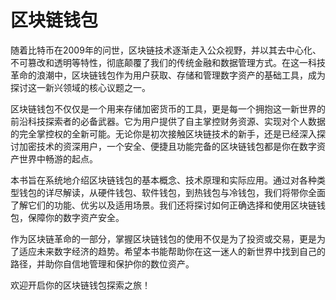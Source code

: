 # 区块链钱包

随着比特币在2009年的问世，区块链技术逐渐走入公众视野，并以其去中心化、不可篡改和透明等特性，彻底颠覆了我们的传统金融和数据管理方式。在这一科技革命的浪潮中，区块链钱包作为用户获取、存储和管理数字资产的基础工具，成为探讨这一新兴领域的核心议题之一。

区块链钱包不仅仅是一个用来存储加密货币的工具，更是每一个拥抱这一新世界的前沿科技探索者的必备武器。它为用户提供了自主掌控财务资源、实现对个人数据的完全掌控权的全新可能。无论你是初次接触区块链技术的新手，还是已经深入探讨加密技术的资深用户，一个安全、便捷且功能完备的区块链钱包都是你在数字资产世界中畅游的起点。

本书旨在系统地介绍区块链钱包的基本概念、技术原理和实际应用。通过对各种类型钱包的详尽解读，从硬件钱包、软件钱包，到热钱包与冷钱包，我们将带你全面了解它们的功能、优劣以及适用场景。我们还将探讨如何正确选择和使用区块链钱包，保障你的数字资产安全。

作为区块链革命的一部分，掌握区块链钱包的使用不仅是为了投资或交易，更是为了适应未来数字经济的趋势。希望本书能帮助你在这一迷人的新世界中找到自己的路径，并助你自信地管理和保护你的数位资产。

欢迎开启你的区块链钱包探索之旅！